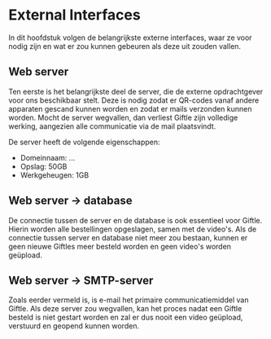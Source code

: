 # External Interfaces

In dit hoofdstuk volgen de belangrijkste externe interfaces, waar ze voor nodig zijn en wat er zou kunnen gebeuren als deze uit zouden vallen.

## Web server

Ten eerste is het belangrijkste deel de server, die de externe opdrachtgever voor ons beschikbaar stelt. Deze is nodig zodat er QR-codes vanaf andere apparaten gescand kunnen worden en zodat er mails verzonden kunnen worden. Mocht de server wegvallen, dan verliest Giftle zijn volledige werking, aangezien alle communicatie via de mail plaatsvindt.

De server heeft de volgende eigenschappen:

- Domeinnaam: ...
- Opslag: 50GB
- Werkgeheugen: 1GB

## Web server -> database

De connectie tussen de server en de database is ook essentieel voor Giftle. Hierin worden alle bestellingen opgeslagen, samen met de video's. Als de connectie tussen server en database niet meer zou bestaan, kunnen er geen nieuwe Giftles meer besteld worden en geen video's worden geüpload.

## Web server -> SMTP-server

Zoals eerder vermeld is, is e-mail het primaire communicatiemiddel van Giftle. Als deze server zou wegvallen, kan het proces nadat een Giftle besteld is niet gestart worden en zal er dus nooit een video geüpload, verstuurd en geopend kunnen worden.

<!--
The purpose of this section is to answer the following types of questions:

• What are the key external interfaces?
• Has each interface been thought about from a technical perspective?
• Has each interface been thought about from a non-technical perspective? – Who has ownership of the interface?
-->
